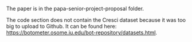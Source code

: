 The paper is in the papa-senior-project-proposal folder.

The code section does not contain the Cresci dataset because it was too big to upload to Github. It can be found here: https://botometer.osome.iu.edu/bot-repository/datasets.html. 
